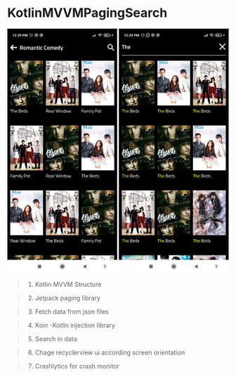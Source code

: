 # KotlinMVVMPagingSearch
<p align="center">
  <img src="https://github.com/swapnillengure333/KotlinMVVMPagingSearch/blob/main/Screenshot_2022-06-26-12-39-41-832_com.sal.snowsoft.jpg" width="250" title="Screenshot">
  <img src="https://github.com/swapnillengure333/KotlinMVVMPagingSearch/blob/main/Screenshot_2022-06-26-12-39-53-797_com.sal.snowsoft.jpg" width="250" alt="Screenshot">
</p>

>1. Kotlin MVVM Structure

>2. Jetpack paging library

>3. Fetch data from json files

>4. Koin -Kotlin injection library

>5. Search in data

>6. Chage recyclerview ui according screen orientation

>7. Crashlytics for crash monitor

